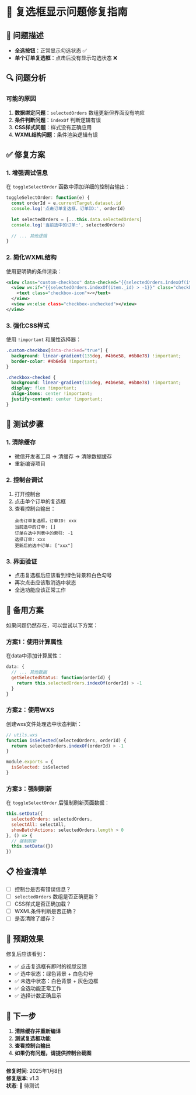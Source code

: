 # 🔧 复选框显示问题修复指南

## 🐛 问题描述
- **全选按钮**：正常显示勾选状态 ✅
- **单个订单复选框**：点击后没有显示勾选状态 ❌

## 🔍 问题分析

### 可能的原因
1. **数据绑定问题**：`selectedOrders` 数组更新但界面没有响应
2. **条件判断问题**：`indexOf` 判断逻辑有误
3. **CSS样式问题**：样式没有正确应用
4. **WXML结构问题**：条件渲染逻辑有误

## ✅ 修复方案

### 1. 增强调试信息
在 `toggleSelectOrder` 函数中添加详细的控制台输出：
```javascript
toggleSelectOrder: function(e) {
  const orderId = e.currentTarget.dataset.id
  console.log('点击订单复选框，订单ID:', orderId)
  
  let selectedOrders = [...this.data.selectedOrders]
  console.log('当前选中的订单:', selectedOrders)
  
  // ... 其他逻辑
}
```

### 2. 简化WXML结构
使用更明确的条件渲染：
```xml
<view class="custom-checkbox" data-checked="{{selectedOrders.indexOf(item._id) > -1}}">
  <view wx:if="{{selectedOrders.indexOf(item._id) > -1}}" class="checkbox-checked">
    <text class="checkbox-icon">✓</text>
  </view>
  <view wx:else class="checkbox-unchecked"></view>
</view>
```

### 3. 强化CSS样式
使用 `!important` 和属性选择器：
```css
.custom-checkbox[data-checked="true"] {
  background: linear-gradient(135deg, #4b6e58, #6b8e78) !important;
  border-color: #4b6e58 !important;
}

.checkbox-checked {
  background: linear-gradient(135deg, #4b6e58, #6b8e78) !important;
  display: flex !important;
  align-items: center !important;
  justify-content: center !important;
}
```

## 🧪 测试步骤

### 1. 清除缓存
- 微信开发者工具 → 清缓存 → 清除数据缓存
- 重新编译项目

### 2. 控制台调试
1. 打开控制台
2. 点击单个订单的复选框
3. 查看控制台输出：
   ```
   点击订单复选框，订单ID: xxx
   当前选中的订单: []
   订单在选中列表中的索引: -1
   选择订单: xxx
   更新后的选中订单: ["xxx"]
   ```

### 3. 界面验证
- 点击复选框后应该看到绿色背景和白色勾号
- 再次点击应该取消选中状态
- 全选功能应该正常工作

## 🔧 备用方案

如果问题仍然存在，可以尝试以下方案：

### 方案1：使用计算属性
在data中添加计算属性：
```javascript
data: {
  // ... 其他数据
  getSelectedStatus: function(orderId) {
    return this.selectedOrders.indexOf(orderId) > -1
  }
}
```

### 方案2：使用WXS
创建wxs文件处理选中状态判断：
```javascript
// utils.wxs
function isSelected(selectedOrders, orderId) {
  return selectedOrders.indexOf(orderId) > -1
}

module.exports = {
  isSelected: isSelected
}
```

### 方案3：强制刷新
在 `toggleSelectOrder` 后强制刷新页面数据：
```javascript
this.setData({
  selectedOrders: selectedOrders,
  selectAll: selectAll,
  showBatchActions: selectedOrders.length > 0
}, () => {
  // 强制刷新
  this.setData({})
})
```

## 📋 检查清单

- [ ] 控制台是否有错误信息？
- [ ] `selectedOrders` 数组是否正确更新？
- [ ] CSS样式是否正确加载？
- [ ] WXML条件判断是否正确？
- [ ] 是否清除了缓存？

## 🎯 预期效果

修复后应该看到：
- ✅ 点击复选框有即时的视觉反馈
- ✅ 选中状态：绿色背景 + 白色勾号
- ✅ 未选中状态：白色背景 + 灰色边框
- ✅ 全选功能正常工作
- ✅ 选择计数正确显示

## 🚀 下一步

1. **清除缓存并重新编译**
2. **测试复选框功能**
3. **查看控制台输出**
4. **如果仍有问题，请提供控制台截图**

---

**修复时间**: 2025年1月8日  
**修复版本**: v1.3  
**状态**: 🔄 待测试
